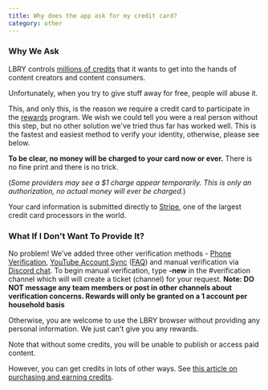 ```yaml
---
title: Why does the app ask for my credit card?
category: other
---
```


### Why We Ask

LBRY controls [millions of credits](https://lbry.com/faq/credit-policy) that it wants to get into the hands of content creators and content consumers.

Unfortunately, when you try to give stuff away for free, people will abuse it.

This, and only this, is the reason we require a credit card to participate in the [rewards](https://lbry.com/faq/rewards) program. We wish we could tell you were a real person without this step, but no other solution we've tried thus far has worked well. This is the fastest and easiest method to verify your identity, otherwise, please see below. 

**To be clear, no money will be charged to your card now or ever.** There is no fine print and there is no trick.

(*Some providers may see a $1 charge appear temporarily. This is only an authorization, no actual money will ever be charged.*)

Your card information is submitted directly to [Stripe](https://stripe.com), one of the largest credit card processors in the world.

### What If I Don't Want To Provide It?

No problem! We've added three other verification methods - [Phone Verification](https://lbry.com/faq/phone), [YouTube Account Sync](https://lbry.com/youtube) ([FAQ](https://lbry.com/faq/youtube)) and manual verification via [Discord chat](https://chat.lbry.com). To begin manual verification, type **-new** in the #verification channel which will will create a ticket (channel) for your request. **Note: DO NOT message any team members or post in other channels about verification concerns. Rewards will only be granted on a 1 account per household basis**

Otherwise, you are welcome to use the LBRY browser without providing any personal information. We just can't give you any rewards.

Note that without some credits, you will be unable to publish or access paid content.

However, you can get credits in lots of other ways. See [this article on purchasing and earning credits](https://lbry.com/faq/earn-credits).
